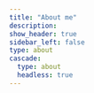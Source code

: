 ```yaml
---
title: "About me"
description:
show_header: true
sidebar_left: false
type: about
cascade:
  type: about
  headless: true
---
```

